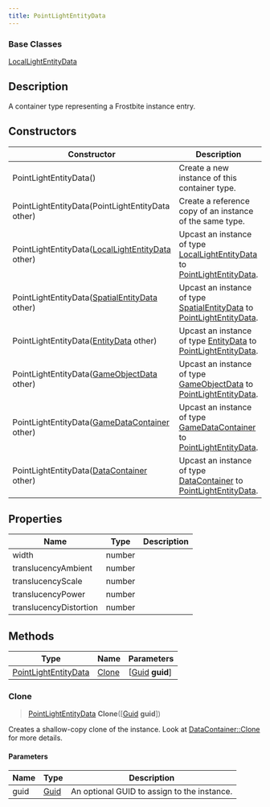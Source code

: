 ```yaml
---
title: PointLightEntityData
---
```

### Base Classes

[LocalLightEntityData](/vext/ref/fb/locallightentitydata/)

## Description

A container type representing a Frostbite instance entry.

## Constructors

| Constructor                                                                     | Description                                                                                                                     |
| ------------------------------------------------------------------------------- | ------------------------------------------------------------------------------------------------------------------------------- |
| PointLightEntityData()                                                          | Create a new instance of this container type.                                                                                   |
| PointLightEntityData(PointLightEntityData other)                                | Create a reference copy of an instance of the same type.                                                                        |
| PointLightEntityData([LocalLightEntityData](/vext/ref/fb/locallightentitydata/) other)        | Upcast an instance of type [LocalLightEntityData](/vext/ref/fb/locallightentitydata/) to [PointLightEntityData](/vext/ref/fb/pointlightentitydata/).        |
| PointLightEntityData([SpatialEntityData](/vext/ref/fb/spatialentitydata/) other)              | Upcast an instance of type [SpatialEntityData](/vext/ref/fb/spatialentitydata/) to [PointLightEntityData](/vext/ref/fb/pointlightentitydata/).              |
| PointLightEntityData([EntityData](/vext/ref/fb/entitydata/) other)                            | Upcast an instance of type [EntityData](/vext/ref/fb/entitydata/) to [PointLightEntityData](/vext/ref/fb/pointlightentitydata/).                            |
| PointLightEntityData([GameObjectData](/vext/ref/fb/gameobjectdata/) other)                    | Upcast an instance of type [GameObjectData](/vext/ref/fb/gameobjectdata/) to [PointLightEntityData](/vext/ref/fb/pointlightentitydata/).                    |
| PointLightEntityData([GameDataContainer](/vext/ref/fb/gamedatacontainer/) other)              | Upcast an instance of type [GameDataContainer](/vext/ref/fb/gamedatacontainer/) to [PointLightEntityData](/vext/ref/fb/pointlightentitydata/).              |
| PointLightEntityData([DataContainer](/vext/ref/shared/class/datacontainer) other) | Upcast an instance of type [DataContainer](/vext/ref/shared/class/datacontainer) to [PointLightEntityData](/vext/ref/fb/pointlightentitydata/). |

## Properties

| Name                   | Type   | Description |
| ---------------------- | ------ | ----------- |
| width                  | number |             |
| translucencyAmbient    | number |             |
| translucencyScale      | number |             |
| translucencyPower      | number |             |
| translucencyDistortion | number |             |

## Methods

| Type                                         | Name            | Parameters                                     |
| -------------------------------------------- | --------------- | ---------------------------------------------- |
| [PointLightEntityData](/vext/ref/fb/pointlightentitydata/) | [Clone](#clone) | \[[Guid](/vext/ref/shared/class/guid) **guid**\] |

### Clone

> [PointLightEntityData](/vext/ref/fb/pointlightentitydata/) **Clone**(\[[Guid](/vext/ref/shared/class/guid) **guid**\])

Creates a shallow-copy clone of the instance. Look at [DataContainer::Clone](/vext/ref/shared/class/datacontainer#clone) for more details.

#### Parameters

| Name | Type         | Description                                 |
| ---- | ------------ | ------------------------------------------- |
| guid | [Guid](/vext/ref/shared/class/guid/) | An optional GUID to assign to the instance. |
